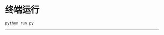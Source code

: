 # 终端运行

```shell
python run.py
```
**********************************************************************************************************************************************************************************************************************************************************************************************************************************************************************************************************************************************************************************************************************************************************************
